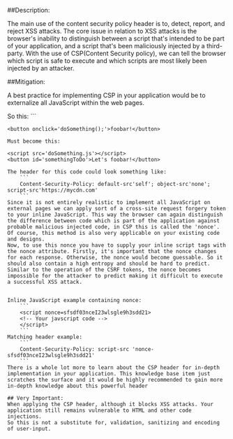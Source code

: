 ##Description:

The main use of the content security policy header is to, detect, report, and reject XSS attacks. The core issue in relation to XSS attacks is the browser's inability to distinguish between a script that's intended to be part of your application, and a script that's been maliciously injected by a third-party.
With the use of CSP(Content Security policy), we can tell the browser which script is safe to execute and which scripts are most likely been injected by an attacker.

##Mitigation:

A best practice for implementing CSP in your application would be to externalize all
JavaScript within the web pages.

So this:
    ```
    <script>
      function doSomething() {
        alert('Something!');
      }
	</script>

	<button onclick='doSomething();'>foobar!</button>
```
Must become this:
```
	<script src='doSomething.js'></script>
	<button id='somethingToDo'>Let's foobar!</button>
```
The header for this code could look something like:
    ```
    Content-Security-Policy: default-src'self'; object-src'none'; script-src'https://mycdn.com'
    ```
Since it is not entirely realistic to implement all JavaScript on external pages we can apply sort of a cross-site request forgery token to your inline JavaScript. This way the browser can again distinguish the difference between code which is part of the application against probable malicious injected code, in CSP this is called the 'nonce'. Of course, this method is also very applicable on your existing code and designs.
Now, to use this nonce you have to supply your inline script tags with the nonce attribute. Firstly, it's important that the nonce changes for each response. Otherwise, the nonce would become guessable. So it should also contain a high entropy and should be hard to predict. Similar to the operation of the CSRF tokens, the nonce becomes impossible for the attacker to predict making it difficult to execute a successful XSS attack.


Inline JavaScript example containing nonce:
	```
	<script nonce=sfsdf03nceI23wlsgle9h3sdd21>
    <!-- Your javscript code -->
    </script>
    ```
Matching header example:
    ```
    Content-Security-Policy: script-src 'nonce-sfsdf03nceI23wlsgle9h3sdd21'
    ```
There is a whole lot more to learn about the CSP header for in-depth implementation in your application. This knowledge base item just scratches the surface and it would be highly recommended to gain more in-depth knowledge about this powerful header

## Very Important:
When applying the CSP header, although it blocks XSS attacks. Your
application still remains vulnerable to HTML and other code injections.
So this is not a substitute for, validation, sanitizing and encoding of user-input.

